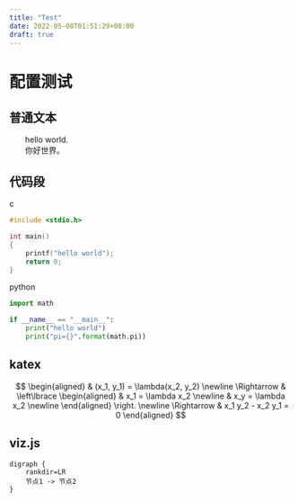```yaml
---
title: "Test"
date: 2022-05-08T01:51:29+08:00
draft: true
---
```


# 配置测试

## 普通文本
&emsp;&emsp;hello world.  
&emsp;&emsp;你好世界。  

## 代码段
c
```c
#include <stdio.h>

int main()
{
    printf("hello world");
    return 0;
}
```

python
```python
import math

if __name__ == "__main__":
    print("hello world")
    print("pi={}".format(math.pi))
```

## katex
$$
\begin{aligned}
& (x_1, y_1) = \lambda(x_2, y_2) \newline
\Rightarrow & \left\lbrace
\begin{aligned}
& x_1 = \lambda x_2 \newline
& x_y = \lambda x_2 \newline
\end{aligned}
\right. \newline
\Rightarrow & x_1 y_2 - x_2 y_1 = 0
\end{aligned}
$$

## viz.js
```graphviz
digraph {
    rankdir=LR
    节点1 -> 节点2
}
```
